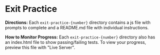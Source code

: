 # Exit Practice

**Directions:** Each `exit-practice-{number}` directory contains a js file with prompts to complete and a README.md file with individual instructions.

**How to Monitor Progress:** Each `exit-practice-{number}` directory also has an index.html file to show passing/failing tests. To view your progress, preview this file with "Live Server".